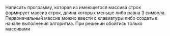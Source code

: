 

Написать программу, которая из имеющегося массива строк формирует массив строк, длина которых меньше либо равна 3 символа.
Первоначальный массив можно ввести с клавиатуры либо создать в начале выполнения алгоритма. При решении обойтись только массивами